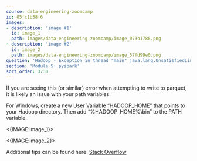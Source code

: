 ```yaml
---
course: data-engineering-zoomcamp
id: 05fc1b38f6
images:
- description: 'image #1'
  id: image_1
  path: images/data-engineering-zoomcamp/image_073b1786.png
- description: 'image #2'
  id: image_2
  path: images/data-engineering-zoomcamp/image_57fd99e0.png
question: 'Hadoop - Exception in thread "main" java.lang.UnsatisfiedLinkError: org.apache.hadoop.io.nativeio.NativeIO$Windows.access0(Ljava/lang/String;I)Z'
section: 'Module 5: pyspark'
sort_order: 3730
---
```


If you are seeing this (or similar) error when attempting to write to parquet, it is likely an issue with your path variables.

For Windows, create a new User Variable “HADOOP_HOME” that points to your Hadoop directory. Then add “%HADOOP_HOME%\bin” to the PATH variable.

<{IMAGE:image_1}>

<{IMAGE:image_2}>

Additional tips can be found here: [Stack Overflow](https://stackoverflow.com/questions/41851066/exception-in-thread-main-java-lang-unsatisfiedlinkerror-org-apache-hadoop-io)

